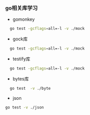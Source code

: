 ### go相关库学习
- gomonkey

```bash
  go test -gcflags=all=-l -v ./mock
```

- gock库
```bash
  go test -gcflags=all=-l -v ./mock
```

- testify库
```bash
  go test -gcflags=all=-l -v ./mock
```

- bytes库
```bash
  go test  -v ./byte
```

- json
```bash
go test -v ./json
```
